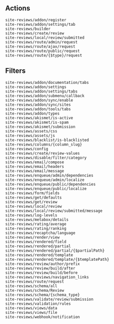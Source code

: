 ## Actions

    site-reviews/addon/register
    site-reviews/addon/settings/tab
    site-reviews/builder
    site-reviews/create/review
    site-reviews/local/review/submitted
    site-reviews/route/admin/request
    site-reviews/route/ajax/request
    site-reviews/route/public/request
    site-reviews/route/{$type}/request

## Filters

    site-reviews/addon/documentation/tabs
    site-reviews/addon/settings
    site-reviews/addon/settings/tabs
    site-reviews/addon/submenu/callback
    site-reviews/addon/sync/enable
    site-reviews/addon/sync/sites
    site-reviews/addon/tools/tabs
    site-reviews/addon/types
    site-reviews/akismet/is-active
    site-reviews/akismet/is-spam
    site-reviews/akismet/submission
    site-reviews/assets/css
    site-reviews/assets/js
    site-reviews/blacklist/is-blacklisted
    site-reviews/columns/{column_slug}
    site-reviews/config
    site-reviews/create/review-values
    site-reviews/disable/filter/category
    site-reviews/email/compose
    site-reviews/email/headers
    site-reviews/email/message
    site-reviews/enqueue/admin/dependencies
    site-reviews/enqueue/admin/localize
    site-reviews/enqueue/public/dependencies
    site-reviews/enqueue/public/localize
    site-reviews/form/fields
    site-reviews/get/defaults
    site-reviews/get/review
    site-reviews/local/review
    site-reviews/local/review/submitted/message
    site-reviews/log-levels
    site-reviews/metabox/details
    site-reviews/rating/average
    site-reviews/rating/ranking
    site-reviews/recaptcha/language
    site-reviews/render/view
    site-reviews/rendered/field
    site-reviews/rendered/partial
    site-reviews/rendered/partial/{$partialPath}
    site-reviews/rendered/template
    site-reviews/rendered/template/{$templatePath}
    site-reviews/review/author/prefix
    site-reviews/review/build/after
    site-reviews/review/build/before
    site-reviews/reviews/navigation_links
    site-reviews/route/request
    site-reviews/schema/all
    site-reviews/schema/Review
    site-reviews/schema/{schema_type}
    site-reviews/validate/review/submission
    site-reviews/validation/rules
    site-reviews/views/data
    site-reviews/views/file
    site-reviews/webhook/notification
